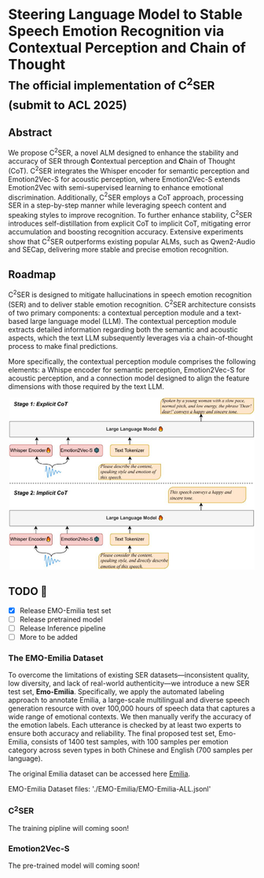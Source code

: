 # Steering Language Model to Stable Speech Emotion Recognition via Contextual Perception and Chain of Thought <br> <sub> The official implementation of C$^2$SER (submit to ACL 2025) </sub>

## Abstract
We propose C$^2$SER, a novel ALM designed to enhance the stability and accuracy of SER through $\textbf{C}$ontextual perception and $\textbf{C}$hain of Thought (CoT). C$^2$SER integrates the Whisper encoder for semantic perception and Emotion2Vec-S for acoustic perception, where Emotion2Vec-S extends Emotion2Vec with semi-supervised learning to enhance emotional discrimination. Additionally, C$^2$SER employs a CoT approach, processing SER in a step-by-step manner while leveraging speech content and speaking styles to improve recognition. To further enhance stability, C$^2$SER introduces self-distillation from explicit CoT to implicit CoT, mitigating error accumulation and boosting recognition accuracy. Extensive experiments show that C$^2$SER outperforms existing popular ALMs, such as Qwen2-Audio and SECap, delivering more stable and precise emotion recognition.

## Roadmap

C$^2$SER is designed to mitigate hallucinations in speech emotion recognition (SER) and to deliver stable emotion recognition. C$^2$SER architecture consists of two primary components: a contextual perception module and a text-based large language model (LLM). The contextual perception module extracts detailed information regarding both the semantic and acoustic aspects, which the text LLM subsequently leverages via a chain-of-thought process to make final predictions.

More specifically, the contextual perception module comprises the following elements: a Whispe encoder for semantic perception, Emotion2Vec-S for acoustic perception, and a connection model designed to align the feature dimensions with those required by the text LLM.

<p align="center">
  <img src="figs/details of CSER.drawio.jpg" width="500"/>
</p>

## TODO 📝
- [x] Release EMO-Emilia test set
- [ ] Release pretrained model
- [ ] Release Inference pipeline
- [ ] More to be added

### The EMO-Emilia Dataset

To overcome the limitations of existing SER datasets—inconsistent quality, low diversity, and lack of real-world authenticity—we introduce a new SER test set, **Emo-Emilia**. 
Specifically, we apply the automated labeling approach to annotate Emilia, a large-scale multilingual and diverse speech generation resource with over 100,000 hours of speech data that captures a wide range of emotional contexts.
We then manually verify the accuracy of the emotion labels. Each utterance is checked by at least two experts to ensure both accuracy and reliability. The final proposed test set, Emo-Emilia, consists of 1400 test samples, with 100 samples per emotion category across seven types in both Chinese and English (700 samples per language).

The original Emilia dataset can be accessed here [Emilia](https://emilia-dataset.github.io/Emilia-Demo-Page/).

EMO-Emilia Dataset files: './EMO-Emilia/EMO-Emilia-ALL.jsonl'



### C$^2$SER

The training pipline will coming soon!

### Emotion2Vec-S

The pre-trained model will coming soon!